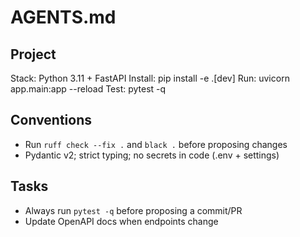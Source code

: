 # AGENTS.md
## Project
Stack: Python 3.11 + FastAPI
Install: pip install -e .[dev]
Run: uvicorn app.main:app --reload
Test: pytest -q

## Conventions
- Run `ruff check --fix .` and `black .` before proposing changes
- Pydantic v2; strict typing; no secrets in code (.env + settings)

## Tasks
- Always run `pytest -q` before proposing a commit/PR
- Update OpenAPI docs when endpoints change
